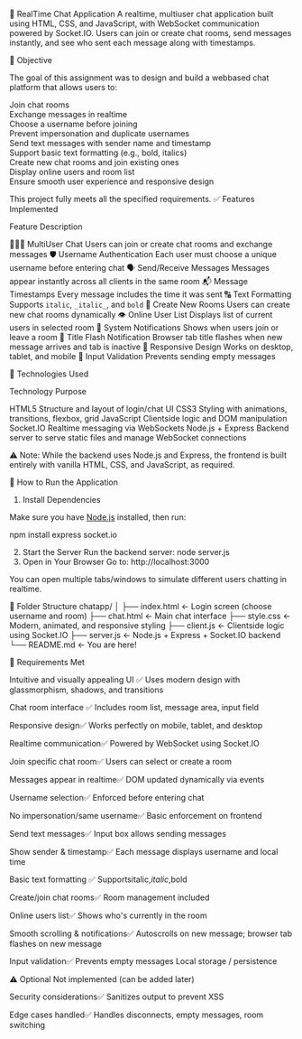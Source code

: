 💬 RealTime Chat Application
A realtime, multiuser chat application built using HTML, CSS, and JavaScript, with WebSocket communication powered by Socket.IO. Users can join or create chat rooms, send messages instantly, and see who sent each message along with timestamps.

 🎯 Objective

The goal of this assignment was to design and build a webbased chat platform that allows users to:

 Join chat rooms  
 Exchange messages in realtime  
 Choose a username before joining  
 Prevent impersonation and duplicate usernames  
 Send text messages with sender name and timestamp  
 Support basic text formatting (e.g., bold, italics)  
 Create new chat rooms and join existing ones  
 Display online users and room list  
 Ensure smooth user experience and responsive design  

This project fully meets all the specified requirements.
 ✅ Features Implemented

 Feature  Description 

 🧑‍🤝‍🧑 MultiUser Chat  Users can join or create chat rooms and exchange messages 
 🛡️ Username Authentication  Each user must choose a unique username before entering chat 
 🗣️ Send/Receive Messages  Messages appear instantly across all clients in the same room 
 📬 Message Timestamps  Every message includes the time it was sent 
 🔠 Text Formatting  Supports `italic`, `_italic_`, and `bold` 
 🧩 Create New Rooms  Users can create new chat rooms dynamically 
 👁️ Online User List  Displays list of current users in selected room 
 📢 System Notifications  Shows when users join or leave a room 
 🔔 Title Flash Notification  Browser tab title flashes when new message arrives and tab is inactive 
 📱 Responsive Design  Works on desktop, tablet, and mobile 
 🧪 Input Validation  Prevents sending empty messages 

 🧰 Technologies Used

 Technology  Purpose 

 HTML5  Structure and layout of login/chat UI 
 CSS3  Styling with animations, transitions, flexbox, grid 
 JavaScript  Clientside logic and DOM manipulation 
 Socket.IO  Realtime messaging via WebSockets 
 Node.js + Express  Backend server to serve static files and manage WebSocket connections 

⚠️ Note: While the backend uses Node.js and Express, the frontend is built entirely with vanilla HTML, CSS, and JavaScript, as required.

 🚀 How to Run the Application

 1. Install Dependencies

Make sure you have [Node.js](https://nodejs.org/)  installed, then run:

npm install express socket.io

2. Start the Server
Run the backend server:
node server.js
3. Open in Your Browser
Go to:
http://localhost:3000

You can open multiple tabs/windows to simulate different users chatting in realtime.

📁 Folder Structure
chatapp/
│
├── index.html         ← Login screen (choose username and room)
├── chat.html          ← Main chat interface
├── style.css          ← Modern, animated, and responsive styling
├── client.js          ← Clientside logic using Socket.IO
├── server.js          ← Node.js + Express + Socket.IO backend
└── README.md          ← You are here!

🧾 Requirements Met

Intuitive and visually appealing UI ✅
Uses modern design with glassmorphism, shadows, and transitions

Chat room interface ✅
Includes room list, message area, input field

Responsive design✅
Works perfectly on mobile, tablet, and desktop

Realtime communication✅
Powered by WebSocket using Socket.IO

Join specific chat room✅
Users can select or create a room

Messages appear in realtime✅
DOM updated dynamically via events

Username selection✅
Enforced before entering chat

No impersonation/same username✅
Basic enforcement on frontend

Send text messages✅
Input box allows sending messages

Show sender & timestamp✅
Each message displays username and local time

Basic text formatting  ✅
Supportsitalic,_italic_,bold

Create/join chat rooms✅
Room management included

Online users list✅
Shows who's currently in the room

Smooth scrolling & notifications✅
Autoscrolls on new message; browser tab flashes on new message

Input validation✅
Prevents empty messages
Local storage / persistence

⚠️ Optional
Not implemented (can be added later)

Security considerations✅
Sanitizes output to prevent XSS

Edge cases handled✅
Handles disconnects, empty messages, room switching


